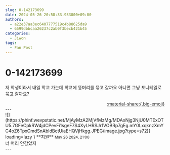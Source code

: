 ```yaml
---
slug: 0-142173699
date: 2024-05-26 20:58:33.933000+09:00
authors:
  - a22e37aa3ec6407777519c4b88625da9
  - 6599dbbcaa26237c2ab0f3becb421b45
categories:
  - Jiwon
tags:
  - Fan Post
---
```


# 0-142173699

<div class="post-container" markdown="1">
<div class="content-container md-sidebar__scrollwrap" markdown="1">

저 학생이라서 내일 학교 가는데 학교에 똥머리를 묶고 갈까요 아니면 그냥 포니테일로 묶고 갈까요?<br>

</div>
</div>

<div style="text-align: right;" markdown="1">
<a href="https://weverse.io/fromis9/fanpost/0-142173699" style="text-align: right;">:material-share:{.big-emoji}</a>
</div>
---

<div class="comments-container md-sidebar__scrollwrap" markdown="1">
<div class="comment" markdown="1">
<div class='id-container' markdown="1">
![](https://phinf.wevpstatic.net/MjAyMzA2MjVfMzMg/MDAxNjg3NjU0MTExOTU5.7GFeCpkRW4jdCPevFi1sgeF7S4XyLHRSJr1VOBRp7gEg.mY0LxqknzXmYC4oZ6TpxCmdSnAbldBctUiaEHQVjHkgg.JPEG/image.jpg?type=s72){ loading=lazy }
**<span class="artist">지원</span>** <small>May 26 2024, 21:00</small><br>
</div>
<div class='comment-body' markdown="1">
너 머리 안감았지
</div>
</div>
</div>
---
